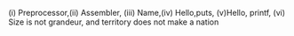 (i) Preprocessor,(ii)  Assembler, (iii) Name,(iv) Hello,puts, (v)Hello, printf, (vi) Size is not grandeur, and territory does not make a nation 

